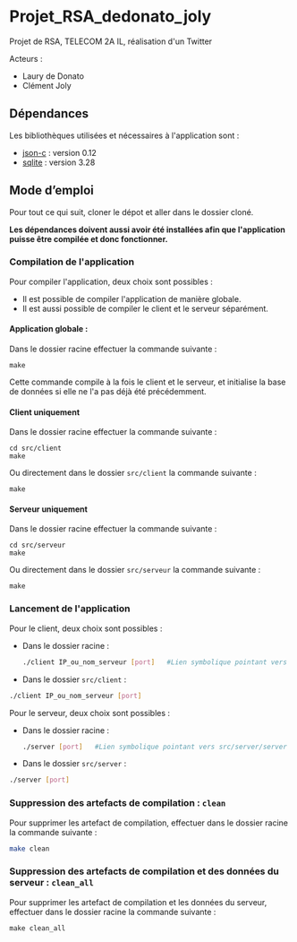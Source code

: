# Projet_RSA_dedonato_joly

Projet de RSA, TELECOM 2A IL, réalisation d'un Twitter

Acteurs :
- Laury de Donato
- Clément Joly

## Dépendances

Les bibliothèques utilisées et nécessaires à l'application sont :

- [json-c](http://json-c.github.io/json-c/) : version 0.12
- [sqlite](http://sqlite.org/) : version 3.28


## Mode d’emploi

Pour tout ce qui suit, cloner le dépot et aller dans le dossier cloné.

**Les dépendances doivent aussi avoir été installées afin que l'application puisse être compilée et donc fonctionner.**

### Compilation de l'application

Pour compiler l'application, deux choix sont possibles :
- Il est possible de compiler l'application de manière globale. 
- Il est aussi possible de compiler le client et le serveur séparément.

#### Application globale :

Dans le dossier racine effectuer la commande suivante :

```
make
```
  
Cette commande compile à la fois le client et le serveur, et initialise la base
de données si elle ne l'a pas déjà été précédemment.


#### Client uniquement

Dans le dossier racine effectuer la commande suivante :

```
cd src/client
make
```

Ou directement dans le dossier `src/client` la commande suivante :

```
make
```
#### Serveur uniquement

Dans le dossier racine effectuer la commande suivante :

```
cd src/serveur
make
```

Ou directement dans le dossier `src/serveur` la commande suivante :

```
make
```

### Lancement de l'application

Pour le client, deux choix sont possibles :
 - Dans le dossier racine :
   ``` bash
   ./client IP_ou_nom_serveur [port]   #Lien symbolique pointant vers src/client/client
   ```
 - Dans le dossier `src/client` :
  ``` bash
  ./client IP_ou_nom_serveur [port]
  ```
   
Pour le serveur, deux choix sont possibles :
 - Dans le dossier racine :
   ``` bash
   ./server [port]   #Lien symbolique pointant vers src/server/server
   ```
 - Dans le dossier `src/server` :
  ``` bash
  ./server [port]
  ```
   
   
### Suppression des artefacts de compilation : `clean`

Pour supprimer les artefact de compilation, effectuer dans le dossier racine la commande suivante :
``` bash
make clean
```

### Suppression des artefacts de compilation et des données du serveur : `clean_all`

Pour supprimer les artefact de compilation et les données du serveur, effectuer dans le dossier racine la commande suivante :
```
make clean_all
```

